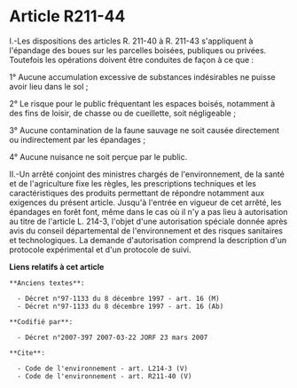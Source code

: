 # Article R211-44

I.-Les dispositions des articles R. 211-40 à R. 211-43 s'appliquent à l'épandage des boues sur les parcelles boisées,
publiques ou privées. Toutefois les opérations doivent être conduites de façon à ce que : 

1° Aucune accumulation excessive de substances indésirables ne puisse avoir lieu dans le sol ; 

2° Le risque pour le public fréquentant les espaces boisés, notamment à des fins de loisir, de chasse ou de cueillette, soit
négligeable ; 

3° Aucune contamination de la faune sauvage ne soit causée directement ou indirectement par les épandages ; 

4° Aucune nuisance ne soit perçue par le public. 

II.-Un arrêté conjoint des ministres chargés de l'environnement, de la santé et de l'agriculture fixe les règles, les
prescriptions techniques et les caractéristiques des produits permettant de répondre notamment aux exigences du présent
article. Jusqu'à l'entrée en vigueur de cet arrêté, les épandages en forêt font, même dans le cas où il n'y a pas lieu à
autorisation au titre de l'article L. 214-3, l'objet d'une autorisation spéciale donnée après avis du conseil départemental
de l'environnement et des risques sanitaires et technologiques. La demande d'autorisation comprend la description d'un
protocole expérimental et d'un protocole de suivi.

**Liens relatifs à cet article**

	**Anciens textes**:

	  - Décret n°97-1133 du 8 décembre 1997 - art. 16 (M)
	  - Décret n°97-1133 du 8 décembre 1997 - art. 16 (Ab)

	**Codifié par**:

	  - Décret n°2007-397 2007-03-22 JORF 23 mars 2007

	**Cite**:

	  - Code de l'environnement - art. L214-3 (V)
	  - Code de l'environnement - art. R211-40 (V)
